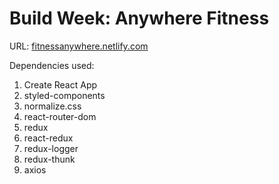 # Build Week: Anywhere Fitness

URL: [fitnessanywhere.netlify.com](fitnessanywhere.netlify.com)

Dependencies used: 
1. Create React App
1. styled-components
1. normalize.css
1. react-router-dom
1. redux
1. react-redux
1. redux-logger
1. redux-thunk
1. axios

